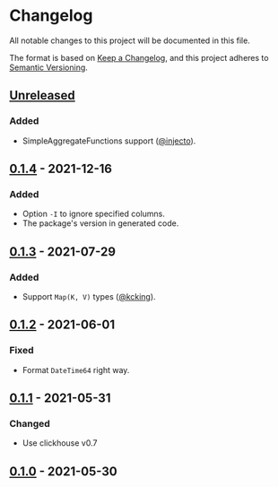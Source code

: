 # Changelog
All notable changes to this project will be documented in this file.

The format is based on [Keep a Changelog](https://keepachangelog.com/en/1.0.0/),
and this project adheres to [Semantic Versioning](https://semver.org/spec/v2.0.0.html).

## [Unreleased]
### Added
- SimpleAggregateFunctions support ([@injecto](https://github.com/injecto)).

## [0.1.4] - 2021-12-16
### Added
- Option `-I` to ignore specified columns.
- The package's version in generated code.

## [0.1.3] - 2021-07-29
### Added
- Support `Map(K, V)` types ([@kcking](https://github.com/kcking)).

## [0.1.2] - 2021-06-01
### Fixed
- Format `DateTime64` right way.

## [0.1.1] - 2021-05-31
### Changed
- Use clickhouse v0.7

## [0.1.0] - 2021-05-30

[unreleased]: https://github.com/loyd/clickhouse.rs/compare/v0.1.4...HEAD
[0.1.4]: https://github.com/loyd/clickhouse.rs/compare/v0.1.3...v0.1.4
[0.1.3]: https://github.com/loyd/clickhouse.rs/compare/v0.1.2...v0.1.3
[0.1.2]: https://github.com/loyd/clickhouse.rs/compare/v0.1.1...v0.1.2
[0.1.1]: https://github.com/loyd/clickhouse.rs/compare/v0.1.0...v0.1.1
[0.1.0]: https://github.com/loyd/clickhouse.rs/releases/tag/v0.1.0
